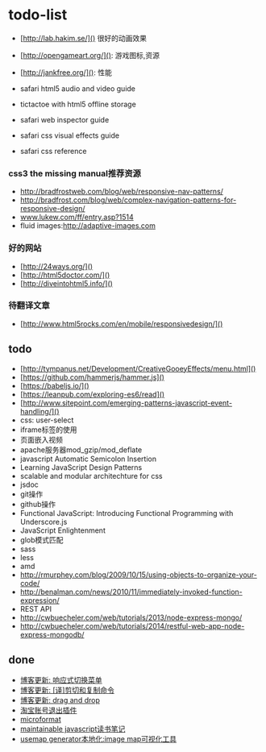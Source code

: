 # todo-list

- [http://lab.hakim.se/]() 很好的动画效果

- [http://opengameart.org/](): 游戏图标,资源

- [http://jankfree.org/](): 性能

- safari html5 audio and video guide
- tictactoe with html5 offline storage
- safari web inspector guide
- safari css visual effects guide
- safari css reference

### css3 the missing manual推荐资源

- http://bradfrostweb.com/blog/web/responsive-nav-patterns/
- http://bradfrost.com/blog/web/complex-navigation-patterns-for-responsive-design/
- www.lukew.com/ff/entry.asp?1514
- fluid images:http://adaptive-images.com

###  好的网站

- [http://24ways.org/]()
- [http://html5doctor.com/]()
- [http://diveintohtml5.info/]()


### 待翻译文章

- [http://www.html5rocks.com/en/mobile/responsivedesign/]()

## todo

- [http://tympanus.net/Development/CreativeGooeyEffects/menu.html]()
- [https://github.com/hammerjs/hammer.js]()
- [https://babeljs.io/]()
- [https://leanpub.com/exploring-es6/read]()
- [http://www.sitepoint.com/emerging-patterns-javascript-event-handling/]()
- css: user-select
- iframe标签的使用
- 页面嵌入视频
- apache服务器mod_gzip/mod_deflate
- javascript Automatic Semicolon Insertion
- Learning JavaScript Design Patterns
- scalable and modular architechture for css
- jsdoc
- git操作
- github操作
- Functional JavaScript: Introducing Functional Programming with Underscore.js
- JavaScript Enlightenment
- glob模式匹配
- sass
- less
- amd
- http://rmurphey.com/blog/2009/10/15/using-objects-to-organize-your-code/
- http://benalman.com/news/2010/11/immediately-invoked-function-expression/
- REST API
- http://cwbuecheler.com/web/tutorials/2013/node-express-mongo/
- http://cwbuecheler.com/web/tutorials/2014/restful-web-app-node-express-mongodb/

## done

- [博客更新: 响应式切换菜单](http://qiudeqing.com/mobile_web/2015/05/22/responsive-toggle-menu.html)
- [博客更新: [译]剪切和复制命令](http://qiudeqing.com/html5/2015/05/19/cut-and-copy-commands.html)
- [博客更新: drag and drop](http://qiudeqing.com/html5/2015/05/17/drag-and-drop.html)
- [淘宝账号退出插件](https://github.com/qiu-deqing/logout)
- [microformat](https://github.com/qiu-deqing/qiu-deqing.github.io/blob/master/blog/html/microformat.md)
- [maintainable javascript读书笔记](https://github.com/qiu-deqing/qiu-deqing.github.io/blob/master/blog/js/maintainable-javascript.md)
- [usemap generator本地化:image map可视化工具](https://github.com/qiu-deqing/imagemap-generator)
